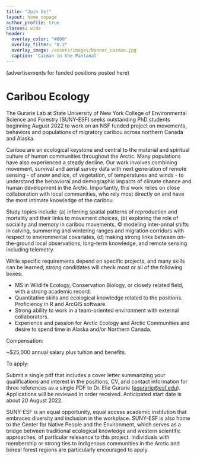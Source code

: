 ```yaml
---
title: "Join Us!"
layout: home_nopage
author_profile: true
classes: wide
header:
  overlay_color: "#000"
  overlay_filter: "0.2"
  overlay_image: /assets/images/banner_caiman.jpg
  caption: 'Caiman in the Pantanal'
---
```



(advertisements for funded positions posted here)



# Caribou Ecology

The Gurarie Lab at State University of New York College of Environmental Science and Forestry (SUNY-ESF) seeks outstanding PhD students beginning August 2022 to work on an NSF funded project on movements, behaviors and populations of migratory caribou across northern Canada and Alaska.

Caribou are an ecological keystone and central to the material and spiritual culture of human communities throughout the Arctic. Many populations have also experienced a steady decline. Our work involves combining movement, survival and aerial survey data with next generation of remote sensing - of snow and ice, of vegetation, of temperatures and winds - to understand the behavioral and demographic impacts of climate chance and human development in the Arctic. Importantly, this work relies on close collaboration with local communities, who rely most directly on and have the most intimate knowledge of the caribou.

Study topics include: (a) inferring spatial patterns of reproduction and mortality and their links to movement choices, (b) exploring the role of sociality and memory in caribou movements, © modeling inter-annal shifts in calving, summering and wintering ranges and migration corridors with respect to environmental covariates, (d) making strong links between on-the-ground local observations, long-term knowledge, and remote sensing including telemetry.

While specific requirements depend on specific projects, and many skills can be learned, strong candidates will check most or all of the following boxes:

- MS in Wildlife Ecology, Conservation Biology, or closely related field, with a strong academic record.
- Quantitative skills and ecological knowledge related to the positions. Proficiency in R and ArcGIS software.
- Strong ability to work in a team-oriented environment with external collaborators.
- Experience and passion for Arctic Ecology and Arctic Communities and desire to spend time in Alaska and/or Northern Canada. 

Compensation:

~$25,000 annual salary plus tuition and benefits.

To apply:

Submit a single pdf that includes a cover letter summarizing your qualifications and interest in the positions, CV, and contact information for three references as a single PDF to Dr. Elie Gurarie (egurarie@esf.edu). Applications will be reviewed in order received. Anticipated start date is about 20 August 2022.

SUNY-ESF is an equal opportunity, equal access academic institution that embraces diversity and inclusion in the workplace. SUNY-ESF is also home to the Center for Native People and the Environment, which serves as a bridge between traditional ecological knowledge and western scientific approaches, of particular relevance to this project. Individuals with membership or strong ties to Indigenous communities in the Arctic and boreal forest regions are particularly encouraged to apply. 
